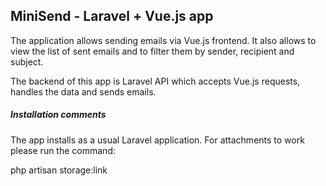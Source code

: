 ## MiniSend - Laravel + Vue.js app

The application allows sending emails via Vue.js frontend. It also allows to view the list of sent emails and to filter them by sender, recipient and subject.

The backend of this app is Laravel API which accepts Vue.js requests, handles the data and sends emails.

##### Installation comments

The app installs as a usual Laravel application. For attachments to work please run the command:

php artisan storage:link
